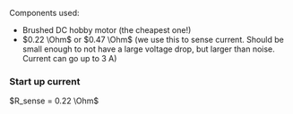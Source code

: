 Components used:
- Brushed DC hobby motor (the cheapest one!)
- $0.22 \Ohm$ or $0.47 \Ohm$ (we use this to sense current. Should be small enough to not have a large voltage drop, but larger than noise. Current can go up to 3 A)

### Start up current



$R_sense = 0.22 \Ohm$
